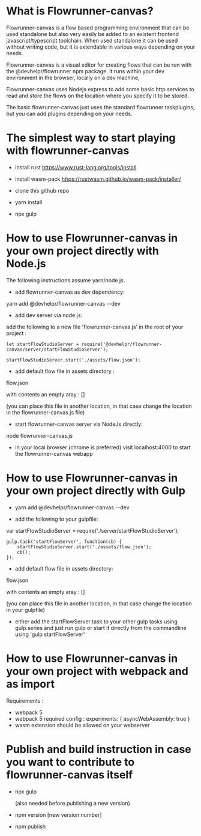 # What is Flowrunner-canvas?

Flowrunner-canvas is a flow based programming environment that can be used standalone but also very easily be added to an existent frontend javascript/typescript toolchain. 
When used standalone it can be used without writing code, but it is extendable in various ways depending on your needs.

Flowrunner-canvas is a visual editor for creating flows that can be run with the @devhelpr/flowrunner npm package. It runs within your dev environment in the browser, locally on a dev machine,

Flowrunner-canvas uses Nodejs express to add some basic http services to read and store the flows on the location where you specify it to be stored. 

The basic flowrunner-canvas just uses the standard flowrunner taskplugins, but you can add plugins depending on your needs.

# The simplest way to start playing with flowrunner-canvas

- install rust https://www.rust-lang.org/tools/install
- install wasm-pack https://rustwasm.github.io/wasm-pack/installer/

- clone this github repo
- yarn install
- npx gulp

# How to use Flowrunner-canvas in your own project directly with Node.js

The following instructions assume yarn/node.js.

- add flowrunner-canvas as dev dependency:

yarn add @devhelpr/flowrunner-canvas --dev

- add dev server via node.js:

add the following to a new file 'flowrunner-canvas.js' in the root of your project :

```
let startFlowStudioServer = require('@devhelpr/flowrunner-canvas/server/startFlowStudioServer');

startFlowStudioServer.start('./assets/flow.json');
```

- add default flow file in assets directory :

flow.json 

with contents an empty aray : []

(you can place this file in another location, in that case change the location in the flowrunner-canvas.js file)

- start flowrunner-canvas server via NodeJs directly:

node flowrunner-canvas.js

- in your local browser (chrome is preferred) visit localhost:4000 to start the flowrunner-canvas webapp


# How to use Flowrunner-canvas in your own project directly with Gulp

- yarn add @devhelpr/flowrunner-canvas --dev

- add the following to your gulpfile: 

var startFlowStudioServer = require('./server/startFlowStudioServer');

```
gulp.task('startFlowServer', function(cb) {
	startFlowStudioServer.start('./assets/flow.json');
	cb();
});
```

- add default flow file in assets directory:

flow.json 

with contents an empty aray : []

(you can place this file in another location, in that case change the location in your gulpfile)

- either add the startFlowServer task to your other gulp tasks using gulp.series and just run gulp or start it directly from the commandline using 'gulp startFlowServer'


# How to use Flowrunner-canvas in your own project with webpack and as import

Requirements : 
- webpack 5
- webpack 5 required config :
	experiments: {
    	asyncWebAssembly: true
    }
- wasm extension should be allowed on your webserver



# Publish and build instruction in case you want to contribute to flowrunner-canvas itself

- npx gulp 

	(also needed before publishing a new version)

- npm version [new version number]
- npm publish
